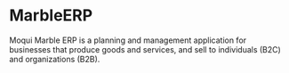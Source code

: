 # MarbleERP
Moqui Marble ERP is a planning and management application for businesses that produce goods and services, and sell to individuals (B2C) and organizations (B2B).
